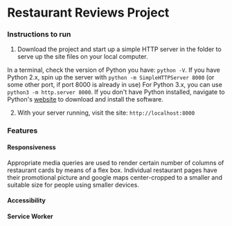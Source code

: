 # Restaurant Reviews Project

### Instructions to run

1. Download the project and start up a simple HTTP server in the folder to serve up the site files on your local computer.

In a terminal, check the version of Python you have: `python -V`. If you have Python 2.x, spin up the server with `python -m SimpleHTTPServer 8000` (or some other port, if port 8000 is already in use) For Python 3.x, you can use `python3 -m http.server 8000`. If you don't have Python installed, navigate to Python's [website](https://www.python.org/) to download and install the software.

2. With your server running, visit the site: `http://localhost:8000`

### Features

#### Responsiveness

Appropriate media queries are used to render certain number of columns of restaurant cards by means of a flex box. Individual restaurant pages have their promotional picture and google maps center-cropped to a smaller and suitable size for people using smaller devices.  

#### Accessibility

#### Service Worker
